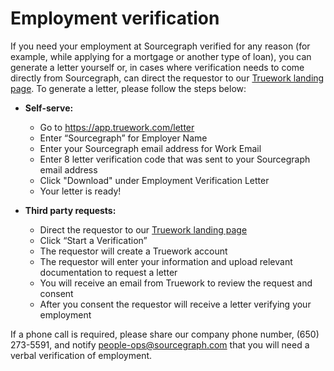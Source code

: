 # Employment verification

If you need your employment at Sourcegraph verified for any reason (for example, while applying for a mortgage or another type of loan), you can generate a letter yourself or, in cases where verification needs to come directly from Sourcegraph, can direct the requestor to our [Truework landing page](https://www.truework.com/verifications/sourcegraph-employment-verification/). To generate a letter, please follow the steps below:

- **Self-serve:**

  - Go to https://app.truework.com/letter
  - Enter “Sourcegraph” for Employer Name
  - Enter your Sourcegraph email address for Work Email
  - Enter 8 letter verification code that was sent to your Sourcegraph email address
  - Click "Download" under Employment Verification Letter
  - Your letter is ready!

- **Third party requests:**
  - Direct the requestor to our [Truework landing page](https://www.truework.com/verifications/sourcegraph-employment-verification/)
  - Click “Start a Verification”
  - The requestor will create a Truework account
  - The requestor will enter your information and upload relevant documentation to request a letter
  - You will receive an email from Truework to review the request and consent
  - After you consent the requestor will receive a letter verifying your employment

If a phone call is required, please share our company phone number, (650) 273-5591, and notify people-ops@sourcegraph.com that you will need a verbal verification of employment.
